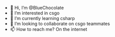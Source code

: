 - 👋 Hi, I’m @BlueChocolate
- 👀 I’m interested in csgo
- 🌱 I’m currently learning csharp
- 💞️ I’m looking to collaborate on csgo teammates
- 📫 How to reach me? On the internet

<!---
BlueChocolate/BlueChocolate is a ✨ special ✨ repository because its `README.md` (this file) appears on your GitHub profile.
You can click the Preview link to take a look at your changes.
--->
